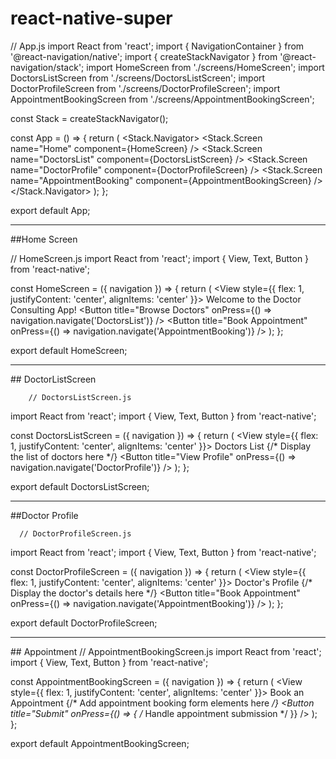 # react-native-super

// App.js
import React from 'react';
import { NavigationContainer } from '@react-navigation/native';
import { createStackNavigator } from '@react-navigation/stack';
import HomeScreen from './screens/HomeScreen';
import DoctorsListScreen from './screens/DoctorsListScreen';
import DoctorProfileScreen from './screens/DoctorProfileScreen';
import AppointmentBookingScreen from './screens/AppointmentBookingScreen';

const Stack = createStackNavigator();

const App = () => {
  return (
    <NavigationContainer>
      <Stack.Navigator>
        <Stack.Screen name="Home" component={HomeScreen} />
        <Stack.Screen name="DoctorsList" component={DoctorsListScreen} />
        <Stack.Screen name="DoctorProfile" component={DoctorProfileScreen} />
        <Stack.Screen name="AppointmentBooking" component={AppointmentBookingScreen} />
      </Stack.Navigator>
    </NavigationContainer>
  );
};

export default App;


<hr>
##Home Screen 

// HomeScreen.js
import React from 'react';
import { View, Text, Button } from 'react-native';

const HomeScreen = ({ navigation }) => {
  return (
    <View style={{ flex: 1, justifyContent: 'center', alignItems: 'center' }}>
      <Text>Welcome to the Doctor Consulting App!</Text>
      <Button
        title="Browse Doctors"
        onPress={() => navigation.navigate('DoctorsList')}
      />
      <Button
        title="Book Appointment"
        onPress={() => navigation.navigate('AppointmentBooking')}
      />
    </View>
  );
};

export default HomeScreen;

<hr>
## DoctorListScreen
        
        // DoctorsListScreen.js
import React from 'react';
import { View, Text, Button } from 'react-native';

const DoctorsListScreen = ({ navigation }) => {
  return (
    <View style={{ flex: 1, justifyContent: 'center', alignItems: 'center' }}>
      <Text>Doctors List</Text>
      {/* Display the list of doctors here */}
      <Button
        title="View Profile"
        onPress={() => navigation.navigate('DoctorProfile')}
      />
    </View>
  );
};

export default DoctorsListScreen;

<hr>
##Doctor Profile
      
      // DoctorProfileScreen.js
import React from 'react';
import { View, Text, Button } from 'react-native';

const DoctorProfileScreen = ({ navigation }) => {
  return (
    <View style={{ flex: 1, justifyContent: 'center', alignItems: 'center' }}>
      <Text>Doctor's Profile</Text>
      {/* Display the doctor's details here */}
      <Button
        title="Book Appointment"
        onPress={() => navigation.navigate('AppointmentBooking')}
      />
    </View>
  );
};

export default DoctorProfileScreen;

      
<hr>
## Appointment
// AppointmentBookingScreen.js
import React from 'react';
import { View, Text, Button } from 'react-native';

const AppointmentBookingScreen = ({ navigation }) => {
  return (
    <View style={{ flex: 1, justifyContent: 'center', alignItems: 'center' }}>
      <Text>Book an Appointment</Text>
      {/* Add appointment booking form elements here */}
      <Button title="Submit" onPress={() => { /* Handle appointment submission */ }} />
    </View>
  );
};

export default AppointmentBookingScreen;

